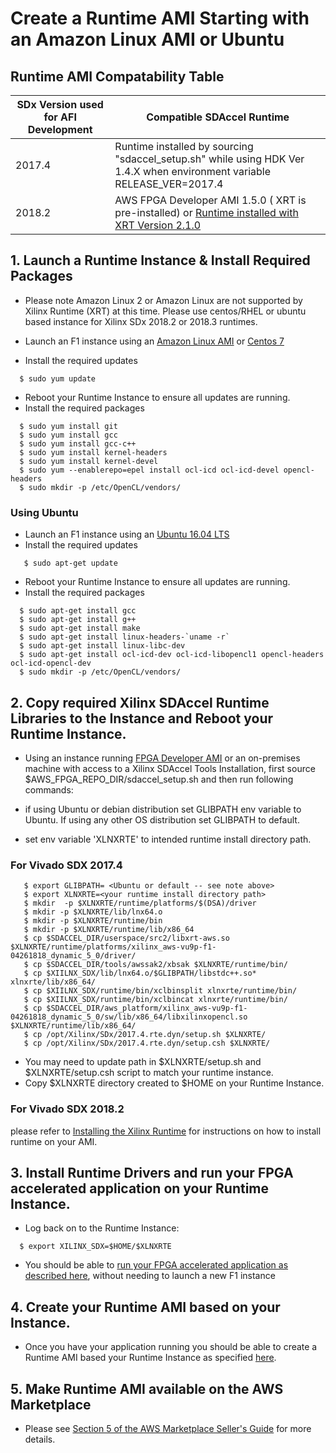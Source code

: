 # Create a Runtime AMI Starting with an Amazon Linux AMI or Ubuntu                          

## Runtime AMI Compatability Table

  | SDx Version used for AFI Development |	Compatible SDAccel Runtime |
  |--------------------------------------|-----------------------------|
  | 2017.4 |	Runtime installed by sourcing "sdaccel_setup.sh" while using HDK Ver 1.4.X when environment variable    RELEASE_VER=2017.4 |
  | 2018.2 |	AWS FPGA Developer AMI 1.5.0 ( XRT is pre-installed) or [Runtime installed with XRT Version 2.1.0](https://www.xilinx.com/html_docs/xilinx2018_2_xdf/sdaccel_doc/ejy1538090924727.html) |

## 1. Launch a Runtime Instance & Install Required Packages 

* Please note Amazon Linux 2 or Amazon Linux are not supported by Xilinx Runtime (XRT) at this time. Please use centos/RHEL or ubuntu  based instance for Xilinx SDx 2018.2 or 2018.3 runtimes.

* Launch an F1 instance using an [Amazon Linux AMI](https://aws.amazon.com/marketplace/pp/B00635Y2IW) or [Centos 7](https://aws.amazon.com/marketplace/pp/B00O7WM7QW) 
* Install the required updates

````
  $ sudo yum update
````
* Reboot your Runtime Instance to ensure all updates are running.
* Install the required packages
````
  $ sudo yum install git
  $ sudo yum install gcc
  $ sudo yum install gcc-c++          
  $ sudo yum install kernel-headers   
  $ sudo yum install kernel-devel     
  $ sudo yum --enablerepo=epel install ocl-icd ocl-icd-devel opencl-headers
  $ sudo mkdir -p /etc/OpenCL/vendors/
````  

### Using Ubuntu

* Launch an F1 instance using an [Ubuntu 16.04 LTS](https://aws.amazon.com/marketplace/pp/B01JBL2I8U)
* Install the required updates
````
   $ sudo apt-get update  
````
* Reboot your Runtime Instance to ensure all updates are running.
* Install the required packages
````
  $ sudo apt-get install gcc
  $ sudo apt-get install g++          
  $ sudo apt-get install make
  $ sudo apt-get install linux-headers-`uname -r`   
  $ sudo apt-get install linux-libc-dev     
  $ sudo apt-get install ocl-icd-dev ocl-icd-libopencl1 opencl-headers ocl-icd-opencl-dev
  $ sudo mkdir -p /etc/OpenCL/vendors/
````  


## 2. Copy required Xilinx SDAccel Runtime Libraries to the Instance and Reboot your Runtime Instance. 

* Using an instance running [FPGA Developer AMI](https://aws.amazon.com/marketplace/pp/B06VVYBLZZ) or an on-premises machine with access to a Xilinx SDAccel Tools Installation, first source $AWS_FPGA_REPO_DIR/sdaccel_setup.sh  and then run following commands:

* if using Ubuntu or debian distribution set GLIBPATH env variable to Ubuntu. If using any other OS distribution set GLIBPATH to default. 

* set env variable 'XLNXRTE' to intended runtime install directory path.

### **For Vivado SDX 2017.4**

````
   $ export GLIBPATH= <Ubuntu or default -- see note above>
   $ export XLNXRTE=<your runtime install directory path>
   $ mkdir  -p $XLNXRTE/runtime/platforms/$(DSA)/driver
   $ mkdir -p $XLNXRTE/lib/lnx64.o
   $ mkdir -p $XLNXRTE/runtime/bin
   $ mkdir -p $XLNXRTE/runtime/lib/x86_64
   $ cp $SDACCEL_DIR/userspace/src2/libxrt-aws.so $XLNXRTE/runtime/platforms/xilinx_aws-vu9p-f1-04261818_dynamic_5_0/driver/
   $ cp $SDACCEL_DIR/tools/awssak2/xbsak $XLNXRTE/runtime/bin/
   $ cp $XIILNX_SDX/lib/lnx64.o/$GLIBPATH/libstdc++.so* xlnxrte/lib/x86_64/
   $ cp $XIILNX_SDX/runtime/bin/xclbinsplit xlnxrte/runtime/bin/
   $ cp $XIILNX_SDX/runtime/bin/xclbincat xlnxrte/runtime/bin/
   $ cp $SDACCEL_DIR/aws_platform/xilinx_aws-vu9p-f1-04261818_dynamic_5_0/sw/lib/x86_64/libxilinxopencl.so $XLNXRTE/runtime/lib/x86_64/
   $ cp /opt/Xilinx/SDx/2017.4.rte.dyn/setup.sh $XLNXRTE/
   $ cp /opt/Xilinx/SDx/2017.4.rte.dyn/setup.csh $XLNXRTE/
````
* You may need to update path in $XLNXRTE/setup.sh and $XLNXRTE/setup.csh script to match your runtime instance.
* Copy $XLNXRTE directory created to $HOME on your Runtime Instance.

### **For Vivado SDX 2018.2** 

 please refer to [Installing the Xilinx Runtime](https://www.xilinx.com/html_docs/xilinx2018_2_xdf/sdaccel_doc/ejy1538090924727.html) for instructions on how to install runtime on your AMI.
 
 
## 3. Install Runtime Drivers and run your FPGA accelerated application on your Runtime Instance. 
* Log back on to the Runtime Instance:

```
  $ export XILINX_SDX=$HOME/$XLNXRTE
````
* You should be able to [run your FPGA accelerated application as described here](https://github.com/aws/aws-fpga/tree/master/SDAccel#runonf1), without needing to launch a new F1 instance


## 4. Create your Runtime AMI based on your Instance.

* Once you have your application running you should be able to create a Runtime AMI based your Runtime Instance as specified [here](http://docs.aws.amazon.com/AWSEC2/latest/UserGuide/creating-an-ami-ebs.html).

## 5. Make Runtime AMI available on the AWS Marketplace

* Please see [Section 5 of the AWS Marketplace Seller's Guide](https://awsmp-loadforms.s3.amazonaws.com/AWS_Marketplace_-_Seller_Guide.pdf#page=19) for more details. 

